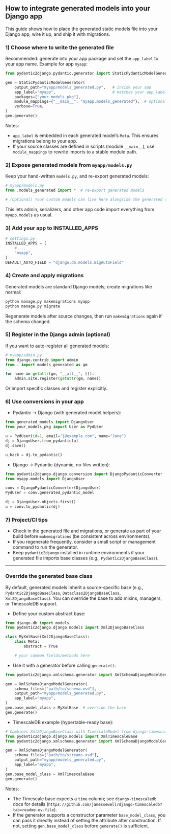 ## How to integrate generated models into your Django app

This guide shows how to place the generated static models file into your Django app, wire it up, and ship it with migrations.

### 1) Choose where to write the generated file

Recommended: generate into your app package and set the `app_label` to your app name. Example for app `myapp`:

```python
from pydantic2django.pydantic.generator import StaticPydanticModelGenerator

gen = StaticPydanticModelGenerator(
    output_path="myapp/models_generated.py",   # inside your app
    app_label="myapp",                         # matches your app label
    packages=["your_models_pkg"],
    module_mappings={"__main__": "myapp.models_generated"},  # optional import fixups
    verbose=True,
)
gen.generate()
```

Notes:
- `app_label` is embedded in each generated model’s `Meta`. This ensures migrations belong to your app.
- If your source classes are defined in scripts (module `__main__`), use `module_mappings` to rewrite imports to a stable module path.

### 2) Expose generated models from `myapp/models.py`

Keep your hand-written `models.py`, and re-export generated models:

```python
# myapp/models.py
from .models_generated import *  # re-export generated models

# (Optional) Your custom models can live here alongside the generated ones.
```

This lets admin, serializers, and other app code import everything from `myapp.models` as usual.

### 3) Add your app to INSTALLED_APPS

```python
# settings.py
INSTALLED_APPS = [
    # ...
    "myapp",
]
DEFAULT_AUTO_FIELD = "django.db.models.BigAutoField"
```

### 4) Create and apply migrations

Generated models are standard Django models; create migrations like normal:

```bash
python manage.py makemigrations myapp
python manage.py migrate
```

Regenerate models after source changes, then run `makemigrations` again if the schema changed.

### 5) Register in the Django admin (optional)

If you want to auto-register all generated models:

```python
# myapp/admin.py
from django.contrib import admin
from . import models_generated as gm

for name in getattr(gm, "__all__", []):
    admin.site.register(getattr(gm, name))
```

Or import specific classes and register explicitly.

### 6) Use conversions in your app

- Pydantic → Django (with generated model helpers):

```python
from generated_models import DjangoUser
from your_models_pkg import User as PydUser

u = PydUser(id=1, email="j@example.com", name="Jane")
dj = DjangoUser.from_pydantic(u)
dj.save()

u_back = dj.to_pydantic()
```

- Django → Pydantic (dynamic, no files written):

```python
from pydantic2django.django.conversion import DjangoPydanticConverter
from myapp.models import DjangoUser

conv = DjangoPydanticConverter(DjangoUser)
PydUser = conv.generated_pydantic_model

dj = DjangoUser.objects.first()
u = conv.to_pydantic(dj)
```

### 7) Project/CI tips

- Check in the generated file and migrations, or generate as part of your build before `makemigrations` (be consistent across environments).
- If you regenerate frequently, consider a small script or management command to run the generator.
- Keep `pydantic2django` installed in runtime environments if your generated file imports base classes (e.g., `Pydantic2DjangoBaseClass`).

---

### Override the generated base class

By default, generated models inherit a source-specific base (e.g., `Pydantic2DjangoBaseClass`, `Dataclass2DjangoBaseClass`, `Xml2DjangoBaseClass`). You can override the base to add mixins, managers, or TimescaleDB support.

- Define your custom abstract base:

```python
from django.db import models
from pydantic2django.django.models import Xml2DjangoBaseClass

class MyXmlBase(Xml2DjangoBaseClass):
    class Meta:
        abstract = True

    # your common fields/methods here
```

- Use it with a generator before calling `generate()`:

```python
from pydantic2django.xmlschema.generator import XmlSchemaDjangoModelGenerator

gen = XmlSchemaDjangoModelGenerator(
    schema_files=["path/to/schema.xsd"],
    output_path="myapp/models_generated.py",
    app_label="myapp",
)
gen.base_model_class = MyXmlBase  # override the base
gen.generate()
```

- TimescaleDB example (hypertable-ready base):

```python
# Combines Xml2DjangoBaseClass with TimescaleModel from django-timescaledb
from pydantic2django.django.models import XmlTimescaleBase
from pydantic2django.xmlschema.generator import XmlSchemaDjangoModelGenerator

gen = XmlSchemaDjangoModelGenerator(
    schema_files=["path/to/streams.xsd"],
    output_path="myapp/models_generated.py",
    app_label="myapp",
)
gen.base_model_class = XmlTimescaleBase
gen.generate()
```

Notes:
- The Timescale base expects a `time` column; see `django-timescaledb` docs for details (`https://github.com/jamessewell/django-timescaledb?tab=readme-ov-file`).
- If the generator supports a constructor parameter `base_model_class`, you can pass it directly instead of setting the attribute after construction. If not, setting `gen.base_model_class` before `generate()` is sufficient.
